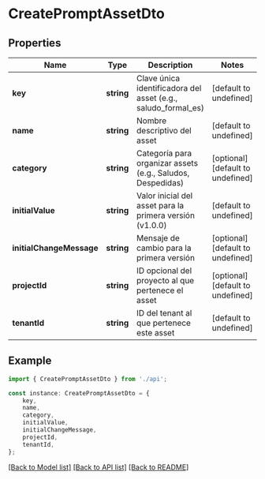 # CreatePromptAssetDto


## Properties

Name | Type | Description | Notes
------------ | ------------- | ------------- | -------------
**key** | **string** | Clave única identificadora del asset (e.g., saludo_formal_es) | [default to undefined]
**name** | **string** | Nombre descriptivo del asset | [default to undefined]
**category** | **string** | Categoría para organizar assets (e.g., Saludos, Despedidas) | [optional] [default to undefined]
**initialValue** | **string** | Valor inicial del asset para la primera versión (v1.0.0) | [default to undefined]
**initialChangeMessage** | **string** | Mensaje de cambio para la primera versión | [optional] [default to undefined]
**projectId** | **string** | ID opcional del proyecto al que pertenece el asset | [optional] [default to undefined]
**tenantId** | **string** | ID del tenant al que pertenece este asset | [default to undefined]

## Example

```typescript
import { CreatePromptAssetDto } from './api';

const instance: CreatePromptAssetDto = {
    key,
    name,
    category,
    initialValue,
    initialChangeMessage,
    projectId,
    tenantId,
};
```

[[Back to Model list]](../README.md#documentation-for-models) [[Back to API list]](../README.md#documentation-for-api-endpoints) [[Back to README]](../README.md)
